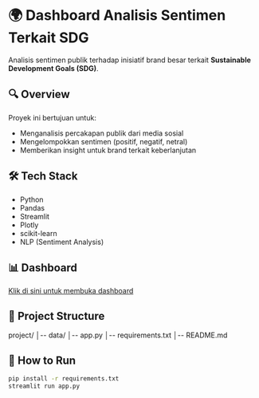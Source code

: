 # 🌍 Dashboard Analisis Sentimen Terkait SDG

Analisis sentimen publik terhadap inisiatif brand besar terkait **Sustainable Development Goals (SDG)**.

## 🔍 Overview
Proyek ini bertujuan untuk:
- Menganalisis percakapan publik dari media sosial
- Mengelompokkan sentimen (positif, negatif, netral)
- Memberikan insight untuk brand terkait keberlanjutan

## 🛠️ Tech Stack
- Python
- Pandas
- Streamlit
- Plotly
- scikit-learn
- NLP (Sentiment Analysis)

## 📊 Dashboard
[Klik di sini untuk membuka dashboard](https://app-sgdsentimentnewww-x2r3xwnguulwzwxxxhwjef.streamlit.app/)

## 📂 Project Structure
project/
│-- data/
│-- app.py
│-- requirements.txt
│-- README.md


## 🚀 How to Run
```bash
pip install -r requirements.txt
streamlit run app.py

